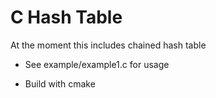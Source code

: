 # C Hash Table

At the moment this includes chained hash table

* See example/example1.c for usage

* Build with cmake
